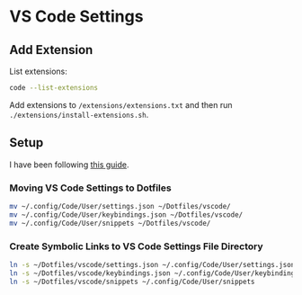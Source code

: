# VS Code Settings

## Add Extension

List extensions:

```sh
code --list-extensions
```

Add extensions to `/extensions/extensions.txt` and then run `./extensions/install-extensions.sh`.

## Setup

I have been following [this guide](https://pawelgrzybek.com/sync-vscode-settings-and-snippets-via-dotfiles-on-github/).

### Moving VS Code Settings to Dotfiles

```sh
mv ~/.config/Code/User/settings.json ~/Dotfiles/vscode/
mv ~/.config/Code/User/keybindings.json ~/Dotfiles/vscode/ 
mv ~/.config/Code/User/snippets ~/Dotfiles/vscode/ 
```

### Create Symbolic Links to VS Code Settings File Directory

```sh
ln -s ~/Dotfiles/vscode/settings.json ~/.config/Code/User/settings.json
ln -s ~/Dotfiles/vscode/keybindings.json ~/.config/Code/User/keybindings.json
ln -s ~/Dotfiles/vscode/snippets ~/.config/Code/User/snippets
```
